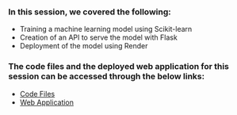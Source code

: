 ### In this session, we covered the following:
- Training a machine learning model using Scikit-learn
- Creation of an API to serve the model with Flask
- Deployment of the model using Render

### The code files and the deployed web application for this session can be accessed through the below links:
- [Code Files](https://github.com/MisbahullahSheriff/flask-course-ml-project)
- [Web Application](https://flask-course-ml-project.onrender.com)
